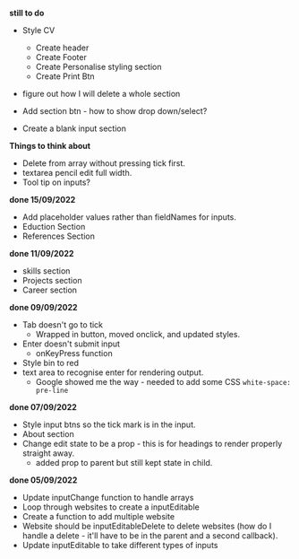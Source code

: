 __still to do__
* Style CV
    * Create header
    * Create Footer
    * Create Personalise styling section
    * Create Print Btn

* figure out how I will delete a whole section
* Add section btn - how to show drop down/select?
* Create a blank input section

__Things to think about__
* Delete from array without pressing tick first.
* textarea pencil edit full width. 
* Tool tip on inputs?

__done 15/09/2022__
* Add placeholder values rather than fieldNames for inputs. 
* Eduction Section
* References Section


__done 11/09/2022__
* skills section
* Projects section
* Career section

__done 09/09/2022__
* Tab doesn't go to tick
    * Wrapped in button, moved onclick, and updated styles.
* Enter doesn't submit input
    * onKeyPress function
* Style bin to red
* text area to recognise enter for rendering output.
    * Google showed me the way - needed to add some CSS <code css>white-space: pre-line</code>

__done 07/09/2022__
* Style input btns so the tick mark is in the input.
* About section
* Change edit state to be a prop - this is for headings to render properly straight away.
    * added prop to parent but still kept state in child.

__done 05/09/2022__
* Update inputChange function to handle arrays
* Loop through websites to create a inputEditable
* Create a function to add multiple website
* Website should be inputEditableDelete to delete websites (how do I handle a delete - it'll have to be in the parent and a second callback).
* Update inputEditable to take different types of inputs
